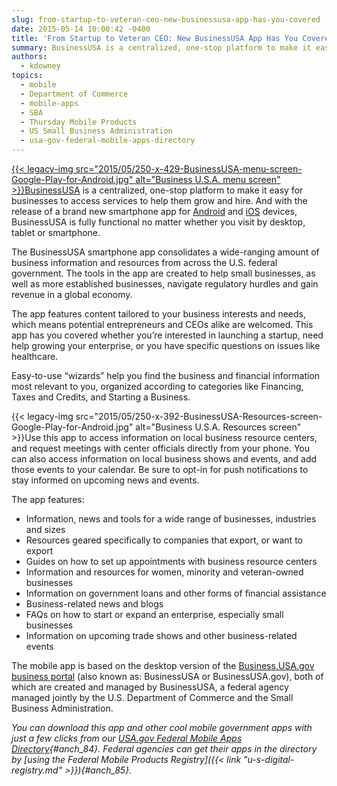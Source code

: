```yaml
---
slug: from-startup-to-veteran-ceo-new-businessusa-app-has-you-covered
date: 2015-05-14 10:00:42 -0400
title: 'From Startup to Veteran CEO: New BusinessUSA App Has You Covered'
summary: BusinessUSA is a centralized, one-stop platform to make it easy for businesses to access services to help them grow and hire. And with the release of a brand new smartphone app for Android and iOS devices, BusinessUSA is fully functional no matter whether you visit by desktop, tablet
authors:
  - kdowney
topics:
  - mobile
  - Department of Commerce
  - mobile-apps
  - SBA
  - Thursday Mobile Products
  - US Small Business Administration
  - usa-gov-federal-mobile-apps-directory
---
```


[{{< legacy-img src="2015/05/250-x-429-BusinessUSA-menu-screen-Google-Play-for-Android.jpg" alt="Business U.S.A. menu screen" >}}BusinessUSA](http://business.usa.gov) is a centralized, one-stop platform to make it easy for businesses to access services to help them grow and hire. And with the release of a brand new smartphone app for [Android](https://play.google.com/store/apps/details?id=com.BusinessUSA.BusinessUSA) and [iOS](https://itunes.apple.com/us/app/businessusa/id905514958?mt=8) devices, BusinessUSA is fully functional no matter whether you visit by desktop, tablet or smartphone.

The BusinessUSA smartphone app consolidates a wide-ranging amount of business information and resources from across the U.S. federal government. The tools in the app are created to help small businesses, as well as more established businesses, navigate regulatory hurdles and gain revenue in a global economy.

The app features content tailored to your business interests and needs, which means potential entrepreneurs and CEOs alike are welcomed. This app has you covered whether you’re interested in launching a startup, need help growing your enterprise, or you have specific questions on issues like healthcare.

Easy-to-use &#8220;wizards” help you find the business and financial information most relevant to you, organized according to categories like Financing, Taxes and Credits, and Starting a Business.

{{< legacy-img src="2015/05/250-x-392-BusinessUSA-Resources-screen-Google-Play-for-Android.jpg" alt="Business U.S.A. Resources screen" >}}Use this app to access information on local business resource centers, and request meetings with center officials directly from your phone. You can also access information on local business shows and events, and add those events to your calendar. Be sure to opt-in for push notifications to stay informed on upcoming news and events.

The app features:

  * Information, news and tools for a wide range of businesses, industries and sizes
  * Resources geared specifically to companies that export, or want to export
  * Guides on how to set up appointments with business resource centers
  * Information and resources for women, minority and veteran-owned businesses
  * Information on government loans and other forms of financial assistance
  * Business-related news and blogs
  * FAQs on how to start or expand an enterprise, especially small businesses
  * Information on upcoming trade shows and other business-related events

The mobile app is based on the desktop version of the [Business.USA.gov business portal](http://business.usa.gov/) (also known as: BusinessUSA or BusinessUSA.gov), both of which are created and managed by BusinessUSA, a federal agency managed jointly by the U.S. Department of Commerce and the Small Business Administration.

_You can download this app and other cool mobile government apps with just a few clicks from our [USA.gov Federal Mobile Apps Directory](http://www.usa.gov/mobileapps.shtml){#anch_84}. Federal agencies can get their apps in the directory by [using the Federal Mobile Products Registry]({{< link "u-s-digital-registry.md" >}}){#anch_85}._